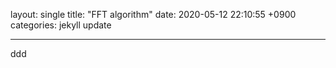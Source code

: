 layout: single
title:  "FFT algorithm"
date:   2020-05-12 22:10:55 +0900
categories: jekyll update

---

ddd